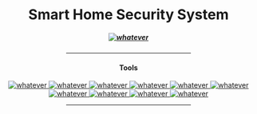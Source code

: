 <h1 align="center">Smart Home Security System</h1>
<h5 align="center">
        <a href="https://www.bracu.ac.bd/academics/departments/computer-science-and-engineering/bachelor-science-computer-science-and/cse-0">
            <img src="https://img.shields.io/static/v1.svg?style=for-the-badge&label=BRACU&message=CSE360 Project&colorA=076E79&colorB=b7b000" alt="whatever"/>
        </a>
</h5> 

<div align="center">
    <hr width="250px"/>   
        <h4>Tools</h4>
        <p align="center">
            <a href="https://www.jetbrains.com/clion/">
                <img src="https://img.shields.io/badge/CLion-000000?style=for-the-badge&logo=clion&logoColor=white"  alt="whatever">
            </a>
            <a href="https://www.espressif.com/en/news/ESP32_CAM">
                <img src="https://img.shields.io/badge/espressif-E7352C.svg?style=for-the-badge&logo=espressif&logoColor=white"  alt="whatever">
            </a>
            <a href="https://cmake.org/">
                <img src="https://img.shields.io/badge/CMake-%23008FBA.svg?style=for-the-badge&logo=cmake&logoColor=white"  alt="whatever">
            </a>
            <a href="https://pop.system76.com/">
                <img src="https://img.shields.io/badge/Pop!_OS 22.04-48B9C7?style=for-the-badge&logo=Pop!_OS&logoColor=white"  alt="whatever">
            </a>
            <a href="https://en.wikipedia.org/wiki/Embedded_C">
                <img src="https://img.shields.io/badge/c-%2300599C.svg?style=for-the-badge&logo=c&logoColor=white"  alt="whatever">
            </a>
            <a href="https://www.arduino.cc/en/software">
                <img src="https://img.shields.io/badge/Arduino-00979D?style=for-the-badge&logo=Arduino&logoColor=white"  alt="whatever">
            </a>
            <a href="https://docs.arduino.cc/arduino-cloud/guides/arduino-c/">
                <img src="https://img.shields.io/badge/c++-%2300599C.svg?style=for-the-badge&logo=c%2B%2B&logoColor=white"  alt="whatever">
            </a>
            <a href="https://www.jetbrains.com/pycharm/">
                <img src="https://img.shields.io/badge/PyCharm-000000.svg?&style=for-the-badge&logo=PyCharm&logoColor=white"  alt="whatever">
            </a>
            <a href="https://www.python.org/downloads/release/python-3100/">
                <img src="https://img.shields.io/badge/Python 3.10-FFD43B?style=for-the-badge&logo=python&logoColor=blue"  alt="whatever">
            </a>
            <a href="https://flask.palletsprojects.com/en/2.3.x/">
                <img src="https://img.shields.io/badge/flask-%23000.svg?style=for-the-badge&logo=flask&logoColor=white"  alt="whatever">
            </a>
        </p>
    <hr width="250px"/>   
</div>